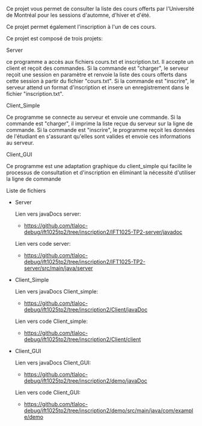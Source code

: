Ce projet vous permet de consulter la liste des cours offerts par l'Université de Montréal pour les sessions d'automne, d'hiver et d'été.

Ce projet permet également l'inscription à l'un de ces cours.

Ce projet est composé de trois projets:

Server

ce programme a accès aux fichiers cours.txt et inscription.txt. Il accepte un client et reçoit des commandes. Si la commande est "charger", le serveur reçoit une session en paramètre et renvoie la liste des cours offerts dans cette session à partir du fichier "cours.txt". Si la commande est "inscrire", le serveur attend un format d'inscription et insere un enregistrement dans le fichier "inscription.txt".

Client_Simple

Ce programme se connecte au serveur et envoie une commande. Si la commande est "charger", il imprime la liste reçue du serveur sur la ligne de commande. Si la commande est "inscrire", le programme reçoit les données de l'étudiant en s'assurant qu'elles sont valides et envoie ces informations au serveur.

Client_GUI

Ce programme est une adaptation graphique du client_simple qui facilite le processus de consultation et d'inscription en éliminant la nécessité d'utiliser la ligne de commande

Liste de fichiers

- Server

	Lien vers javaDocs server:
	- https://github.com/tlaloc-debug/ift1025tp2/tree/inscription2/IFT1025-TP2-server/javadoc
	
	Lien vers code server:
	- https://github.com/tlaloc-debug/ift1025tp2/tree/inscription2/IFT1025-TP2-server/src/main/java/server
	
- Client_Simple
	
	Lien vers javaDocs Client_simple:
	- https://github.com/tlaloc-debug/ift1025tp2/tree/inscription2/Client/javaDoc
	
	Lien vers code Client_simple:
	- https://github.com/tlaloc-debug/ift1025tp2/tree/inscription2/Client/client
	
- Client_GUI
	
	Lien vers javaDocs Client_GUI:
	- https://github.com/tlaloc-debug/ift1025tp2/tree/inscription2/demo/javaDoc
	
	Lien vers code Client_GUI:
	- https://github.com/tlaloc-debug/ift1025tp2/tree/inscription2/demo/src/main/java/com/example/demo
